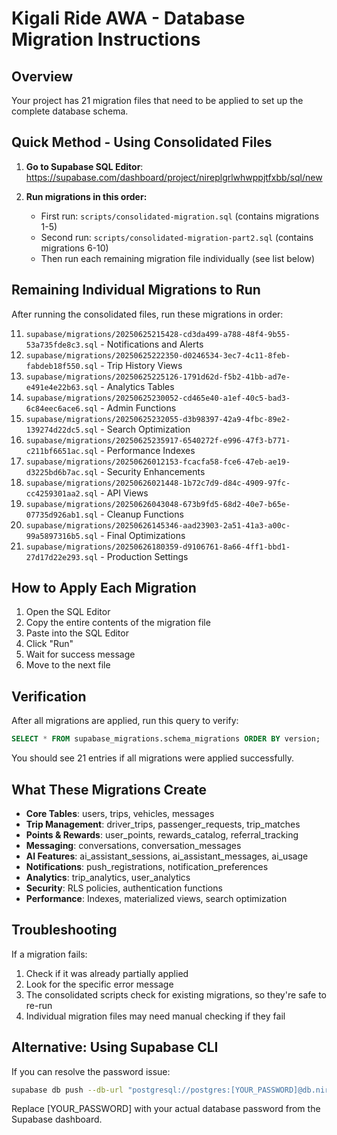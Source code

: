 # Kigali Ride AWA - Database Migration Instructions

## Overview
Your project has 21 migration files that need to be applied to set up the complete database schema.

## Quick Method - Using Consolidated Files

1. **Go to Supabase SQL Editor**: https://supabase.com/dashboard/project/nireplgrlwhwppjtfxbb/sql/new

2. **Run migrations in this order:**
   - First run: `scripts/consolidated-migration.sql` (contains migrations 1-5)
   - Second run: `scripts/consolidated-migration-part2.sql` (contains migrations 6-10)
   - Then run each remaining migration file individually (see list below)

## Remaining Individual Migrations to Run

After running the consolidated files, run these migrations in order:

11. `supabase/migrations/20250625215428-cd3da499-a788-48f4-9b55-53a735fde8c3.sql` - Notifications and Alerts
12. `supabase/migrations/20250625222350-d0246534-3ec7-4c11-8feb-fabdeb18f550.sql` - Trip History Views
13. `supabase/migrations/20250625225126-1791d62d-f5b2-41bb-ad7e-e491e4e22b63.sql` - Analytics Tables
14. `supabase/migrations/20250625230052-cd465e40-a1ef-40c5-bad3-6c84eec6ace6.sql` - Admin Functions
15. `supabase/migrations/20250625232055-d3b98397-42a9-4fbc-89e2-139274d22dc5.sql` - Search Optimization
16. `supabase/migrations/20250625235917-6540272f-e996-47f3-b771-c211bf6651ac.sql` - Performance Indexes
17. `supabase/migrations/20250626012153-fcacfa58-fce6-47eb-ae19-d3225bd6b7ac.sql` - Security Enhancements
18. `supabase/migrations/20250626021448-1b72c7d9-d84c-4909-97fc-cc4259301aa2.sql` - API Views
19. `supabase/migrations/20250626043048-673b9fd5-68d2-40e7-b65e-07735d926ab1.sql` - Cleanup Functions
20. `supabase/migrations/20250626145346-aad23903-2a51-41a3-a00c-99a5897316b5.sql` - Final Optimizations
21. `supabase/migrations/20250626180359-d9106761-8a66-4ff1-bbd1-27d17d22e293.sql` - Production Settings

## How to Apply Each Migration

1. Open the SQL Editor
2. Copy the entire contents of the migration file
3. Paste into the SQL Editor
4. Click "Run"
5. Wait for success message
6. Move to the next file

## Verification

After all migrations are applied, run this query to verify:

```sql
SELECT * FROM supabase_migrations.schema_migrations ORDER BY version;
```

You should see 21 entries if all migrations were applied successfully.

## What These Migrations Create

- **Core Tables**: users, trips, vehicles, messages
- **Trip Management**: driver_trips, passenger_requests, trip_matches
- **Points & Rewards**: user_points, rewards_catalog, referral_tracking
- **Messaging**: conversations, conversation_messages
- **AI Features**: ai_assistant_sessions, ai_assistant_messages, ai_usage
- **Notifications**: push_registrations, notification_preferences
- **Analytics**: trip_analytics, user_analytics
- **Security**: RLS policies, authentication functions
- **Performance**: Indexes, materialized views, search optimization

## Troubleshooting

If a migration fails:
1. Check if it was already partially applied
2. Look for the specific error message
3. The consolidated scripts check for existing migrations, so they're safe to re-run
4. Individual migration files may need manual checking if they fail

## Alternative: Using Supabase CLI

If you can resolve the password issue:
```bash
supabase db push --db-url "postgresql://postgres:[YOUR_PASSWORD]@db.nireplgrlwhwppjtfxbb.supabase.co:5432/postgres"
```

Replace [YOUR_PASSWORD] with your actual database password from the Supabase dashboard. 